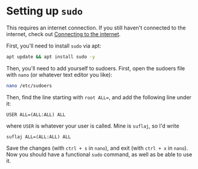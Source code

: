 # Setting up `sudo`

This requires an internet connection. If you still haven't connected to the internet, check out [Connecting to the internet](./connecting-to-the-internet.md).

First, you'll need to install `sudo` via apt:

```bash
apt update && apt install sudo -y
```

Then, you'll need to add yourself to sudoers. First, open the sudoers file with `nano` (or whatever text editor you like):

```bash
nano /etc/sudoers
```

Then, find the line starting with `root ALL=`, and add the following line under it:

```text
USER ALL=(ALL:ALL) ALL
```

where `USER` is whatever your user is called. Mine is `suflaj`, so I'd write

```text
suflaj ALL=(ALL:ALL) ALL
```

Save the changes (with `ctrl + s` in `nano`), and exit (with `ctrl + x` in `nano`). Now you should have a functional `sudo` command, as well as be able to use it.
